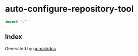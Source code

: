 <!-- if you want to generate again the documentation run: cd redhat; gomarkdoc -e -o ../README.md -->
<!-- gomarkdoc:embed:start -->

<!-- Code generated by gomarkdoc. DO NOT EDIT -->

# auto\-configure\-repository\-tool

```go
import "."
```

## Index





Generated by [gomarkdoc](<https://github.com/princjef/gomarkdoc>)


<!-- gomarkdoc:embed:end -->